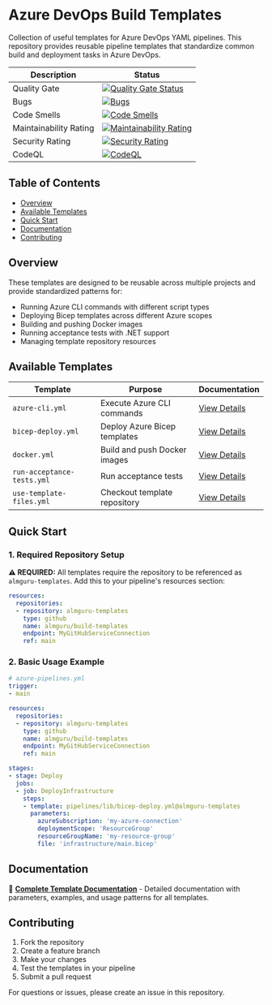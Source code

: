 # Azure DevOps Build Templates

Collection of useful templates for Azure DevOps YAML pipelines. This repository provides reusable pipeline templates that standardize common build and deployment tasks in Azure DevOps.

| Description | Status |
|-------------|--------|
| Quality Gate | [![Quality Gate Status](https://sonarcloud.io/api/project_badges/measure?project=almguru_build-templates&metric=alert_status)](https://sonarcloud.io/summary/new_code?id=almguru_build-templates) |
| Bugs | [![Bugs](https://sonarcloud.io/api/project_badges/measure?project=almguru_build-templates&metric=bugs)](https://sonarcloud.io/summary/new_code?id=almguru_build-templates) |
| Code Smells | [![Code Smells](https://sonarcloud.io/api/project_badges/measure?project=almguru_build-templates&metric=code_smells)](https://sonarcloud.io/summary/new_code?id=almguru_build-templates) |
| Maintainability Rating | [![Maintainability Rating](https://sonarcloud.io/api/project_badges/measure?project=almguru_build-templates&metric=sqale_rating)](https://sonarcloud.io/summary/new_code?id=almguru_build-templates) |
| Security Rating | [![Security Rating](https://sonarcloud.io/api/project_badges/measure?project=almguru_build-templates&metric=security_rating)](https://sonarcloud.io/summary/new_code?id=almguru_build-templates) |
| CodeQL | [![CodeQL](https://github.com/almguru/build-templates/actions/workflows/codeql.yml/badge.svg)](https://github.com/almguru/build-templates/actions/workflows/codeql.yml) |

## Table of Contents

- [Overview](#overview)
- [Available Templates](#available-templates)
- [Quick Start](#quick-start)
- [Documentation](#documentation)
- [Contributing](#contributing)

## Overview

These templates are designed to be reusable across multiple projects and provide standardized patterns for:
- Running Azure CLI commands with different script types
- Deploying Bicep templates across different Azure scopes
- Building and pushing Docker images
- Running acceptance tests with .NET support
- Managing template repository resources

## Available Templates

| Template | Purpose | Documentation |
|----------|---------|--------------|
| `azure-cli.yml` | Execute Azure CLI commands | [View Details](pipelines/lib/README.md#azure-cli-template) |
| `bicep-deploy.yml` | Deploy Azure Bicep templates | [View Details](pipelines/lib/README.md#bicep-deploy-template) |
| `docker.yml` | Build and push Docker images | [View Details](pipelines/lib/README.md#docker-build-template) |
| `run-acceptance-tests.yml` | Run acceptance tests | [View Details](pipelines/lib/README.md#run-acceptance-tests-template) |
| `use-template-files.yml` | Checkout template repository | [View Details](pipelines/lib/README.md#use-template-files-template) |

## Quick Start

### 1. Required Repository Setup

**⚠️ REQUIRED:** All templates require the repository to be referenced as `almguru-templates`. Add this to your pipeline's resources section:

```yaml
resources:
  repositories:
  - repository: almguru-templates
    type: github
    name: almguru/build-templates
    endpoint: MyGitHubServiceConnection
    ref: main
```

### 2. Basic Usage Example

```yaml
# azure-pipelines.yml
trigger:
- main

resources:
  repositories:
  - repository: almguru-templates
    type: github
    name: almguru/build-templates
    endpoint: MyGitHubServiceConnection
    ref: main

stages:
- stage: Deploy
  jobs:
  - job: DeployInfrastructure
    steps:
    - template: pipelines/lib/bicep-deploy.yml@almguru-templates
      parameters:
        azureSubscription: 'my-azure-connection'
        deploymentScope: 'ResourceGroup'
        resourceGroupName: 'my-resource-group'
        file: 'infrastructure/main.bicep'
```

## Documentation

📖 **[Complete Template Documentation](pipelines/lib/README.md)** - Detailed documentation with parameters, examples, and usage patterns for all templates.

## Contributing

1. Fork the repository
2. Create a feature branch
3. Make your changes
4. Test the templates in your pipeline
5. Submit a pull request

For questions or issues, please create an issue in this repository.
